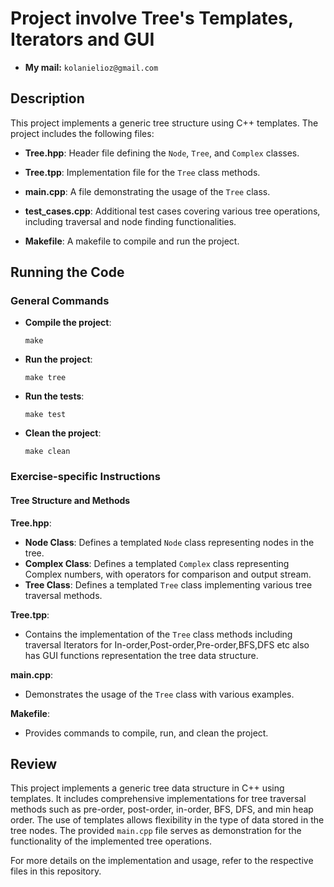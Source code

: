 # Project involve Tree's Templates, Iterators and GUI
 
- **My mail:** `kolanielioz@gmail.com` 

## Description
This project implements a generic tree structure using C++ templates. The project includes the following files:

- **Tree.hpp**: Header file defining the `Node`, `Tree`, and `Complex` classes.
- **Tree.tpp**: Implementation file for the `Tree` class methods.
- **main.cpp**: A file demonstrating the usage of the `Tree` class.
- **test_cases.cpp**: Additional test cases covering various tree operations, including traversal and node finding functionalities.

- **Makefile**: A makefile to compile and run the project.

## Running the Code

### General Commands
- **Compile the project**:
    ```
    make
    ```
- **Run the project**:
    ```
    make tree
    ```
- **Run the tests**:
    ```
    make test
    ```    
- **Clean the project**:
    ```
    make clean
    ```

### Exercise-specific Instructions

#### Tree Structure and Methods

**Tree.hpp**:
- **Node Class**: Defines a templated `Node` class representing nodes in the tree.
- **Complex Class**: Defines a templated `Complex` class representing Complex numbers, with operators for comparison and output stream.
- **Tree Class**: Defines a templated `Tree` class implementing various tree traversal methods.


**Tree.tpp**:
- Contains the implementation of the `Tree` class methods including traversal Iterators  for In-order,Post-order,Pre-order,BFS,DFS etc
also has GUI functions representation the tree data structure.

**main.cpp**:
- Demonstrates the usage of the `Tree` class with various examples.

**Makefile**:
- Provides commands to compile, run, and clean the project.

## Review
This project implements a generic tree data structure in C++ using templates. It includes comprehensive implementations for tree traversal methods such as pre-order, post-order, in-order, BFS, DFS, and min heap order. The use of templates allows flexibility in the type of data stored in the tree nodes. The provided `main.cpp` file serves as demonstration for the functionality of the implemented tree operations.

For more details on the implementation and usage, refer to the respective files in this repository.


